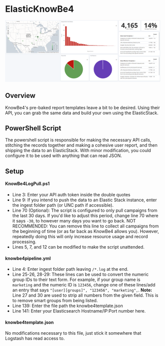 # ElasticKnowBe4
![](https://github.com/wwalker0307/ElasticKnowBe4/blob/master/Dashboard.png?raw=true)
## Overview
KnowBe4's pre-baked report templates leave a bit to be desired.  Using their API, you can grab the same data and build your own using the ElasticStack.

## PowerShell Script
The powershell script is responsible for making the necessary API calls, stitching the records together and making a cohesive user report, and then shipping the data to an ElasticStack.  With minor modification, you could configure it to be used with anything that can read JSON.

## Setup
#### KnowBe4LogPull.ps1
* Line 3: Enter your API auth token inside the double quotes
* Line 9: If you intend to push the data to an Elastic Stack instance, enter the ingest folder path (or UNC path if accessible).
* Line 70 (Optional):  The script is configured to only pull campaigns from the last 30 days.  If you'd like to adjust this period, change line 70 where it says `-30`, to however many days you want to go back.  NOT RECOMMENDED:  You can remove this line to collect all campaigns from the beginning of time (or as far back as KnowBe4 allows you).  However, repeatedly doing this will only increase resource usage and record processing.
* Lines 5, 7, and 12 can be modified to make the script unattended.

#### knowbe4pipeline.yml
* Line 4:  Enter ingest folder path leaving `/*.log` at the end.
* Line 25-26, 28-29:  These lines can be used to convert the numeric group IDs to their text form.  For example, if your group name is `marketing` and the numeric ID is `123456`, change one of these lines/add an entry that says `"[user][groups]", "123456", "marketing",`.  **Note:**  Line 27 and 30 are used to strip all numbers from the given field.  This is to remove smart groups from being listed.
* Line 139: Enter the file path the knowbe4template.json
* Line 141: Enter your Elasticsearch Hostname/IP:Port number here.

#### knowbe4template.json
No modifications necessary to this file, just stick it somewhere that Logstash has read access to.
